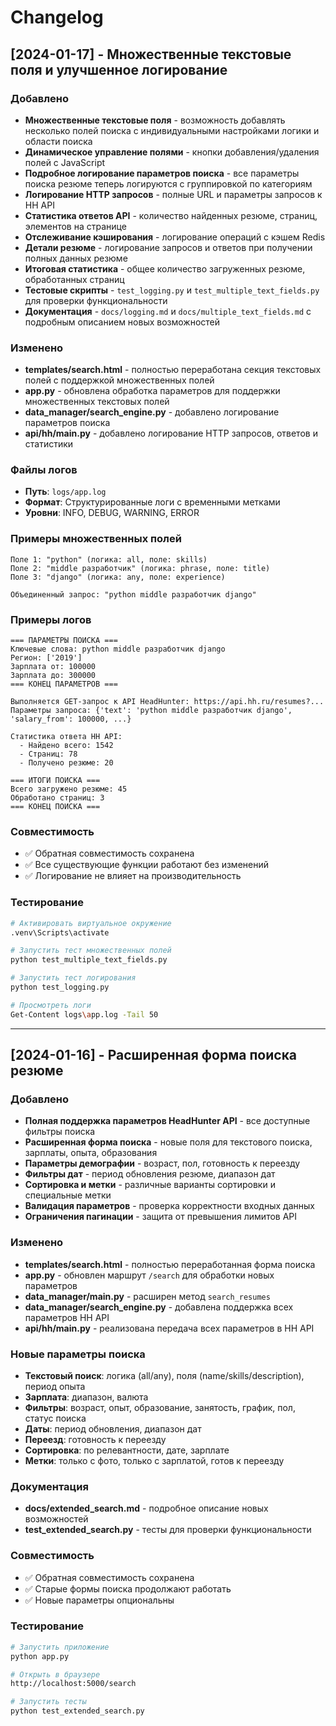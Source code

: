 # Changelog

## [2024-01-17] - Множественные текстовые поля и улучшенное логирование

### Добавлено
- **Множественные текстовые поля** - возможность добавлять несколько полей поиска с индивидуальными настройками логики и области поиска
- **Динамическое управление полями** - кнопки добавления/удаления полей с JavaScript
- **Подробное логирование параметров поиска** - все параметры поиска резюме теперь логируются с группировкой по категориям
- **Логирование HTTP запросов** - полные URL и параметры запросов к HH API
- **Статистика ответов API** - количество найденных резюме, страниц, элементов на странице
- **Отслеживание кэширования** - логирование операций с кэшем Redis
- **Детали резюме** - логирование запросов и ответов при получении полных данных резюме
- **Итоговая статистика** - общее количество загруженных резюме, обработанных страниц
- **Тестовые скрипты** - `test_logging.py` и `test_multiple_text_fields.py` для проверки функциональности
- **Документация** - `docs/logging.md` и `docs/multiple_text_fields.md` с подробным описанием новых возможностей

### Изменено
- **templates/search.html** - полностью переработана секция текстовых полей с поддержкой множественных полей
- **app.py** - обновлена обработка параметров для поддержки множественных текстовых полей
- **data_manager/search_engine.py** - добавлено логирование параметров поиска
- **api/hh/main.py** - добавлено логирование HTTP запросов, ответов и статистики

### Файлы логов
- **Путь**: `logs/app.log`
- **Формат**: Структурированные логи с временными метками
- **Уровни**: INFO, DEBUG, WARNING, ERROR

### Примеры множественных полей
```
Поле 1: "python" (логика: all, поле: skills)
Поле 2: "middle разработчик" (логика: phrase, поле: title)
Поле 3: "django" (логика: any, поле: experience)

Объединенный запрос: "python middle разработчик django"
```

### Примеры логов
```
=== ПАРАМЕТРЫ ПОИСКА ===
Ключевые слова: python middle разработчик django
Регион: ['2019']
Зарплата от: 100000
Зарплата до: 300000
=== КОНЕЦ ПАРАМЕТРОВ ===

Выполняется GET-запрос к API HeadHunter: https://api.hh.ru/resumes?...
Параметры запроса: {'text': 'python middle разработчик django', 'salary_from': 100000, ...}

Статистика ответа HH API:
  - Найдено всего: 1542
  - Страниц: 78
  - Получено резюме: 20

=== ИТОГИ ПОИСКА ===
Всего загружено резюме: 45
Обработано страниц: 3
=== КОНЕЦ ПОИСКА ===
```

### Совместимость
- ✅ Обратная совместимость сохранена
- ✅ Все существующие функции работают без изменений
- ✅ Логирование не влияет на производительность

### Тестирование
```bash
# Активировать виртуальное окружение
.venv\Scripts\activate

# Запустить тест множественных полей
python test_multiple_text_fields.py

# Запустить тест логирования
python test_logging.py

# Просмотреть логи
Get-Content logs\app.log -Tail 50
```

---

## [2024-01-16] - Расширенная форма поиска резюме

### Добавлено
- **Полная поддержка параметров HeadHunter API** - все доступные фильтры поиска
- **Расширенная форма поиска** - новые поля для текстового поиска, зарплаты, опыта, образования
- **Параметры демографии** - возраст, пол, готовность к переезду
- **Фильтры дат** - период обновления резюме, диапазон дат
- **Сортировка и метки** - различные варианты сортировки и специальные метки
- **Валидация параметров** - проверка корректности входных данных
- **Ограничения пагинации** - защита от превышения лимитов API

### Изменено
- **templates/search.html** - полностью переработанная форма поиска
- **app.py** - обновлен маршрут `/search` для обработки новых параметров
- **data_manager/main.py** - расширен метод `search_resumes`
- **data_manager/search_engine.py** - добавлена поддержка всех параметров HH API
- **api/hh/main.py** - реализована передача всех параметров в HH API

### Новые параметры поиска
- **Текстовый поиск**: логика (all/any), поля (name/skills/description), период опыта
- **Зарплата**: диапазон, валюта
- **Фильтры**: возраст, опыт, образование, занятость, график, пол, статус поиска
- **Даты**: период обновления, диапазон дат
- **Переезд**: готовность к переезду
- **Сортировка**: по релевантности, дате, зарплате
- **Метки**: только с фото, только с зарплатой, готов к переезду

### Документация
- **docs/extended_search.md** - подробное описание новых возможностей
- **test_extended_search.py** - тесты для проверки функциональности

### Совместимость
- ✅ Обратная совместимость сохранена
- ✅ Старые формы поиска продолжают работать
- ✅ Новые параметры опциональны

### Тестирование
```bash
# Запустить приложение
python app.py

# Открыть в браузере
http://localhost:5000/search

# Запустить тесты
python test_extended_search.py
``` 